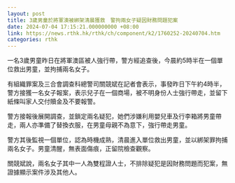 ```yaml
---
layout: post
title: 3歲男童於將軍澳被綁架清晨獲救　警拘兩女子疑因財務問題犯案
date: 2024-07-04 17:15:21.000000000 +08:00
link: https://news.rthk.hk/rthk/ch/component/k2/1760252-20240704.htm
categories: rthk
---
```


一名3歲男童昨日在將軍澳區被人強行帶，警方經追查後，今晨約5時半在一個單位救出男童，並拘捕兩名女子。

有組織罪案及三合會調查科總警司關競斌在記者會表示，事發昨日下午約4時半，警方接獲一名女子報案，表示兒子在一個商場，被不明身份人士強行帶走，並留下紙條叫家人交付贖金及不要報警。

警方接報後展開調查，並鎖定兩名疑犯，她們涉嫌利用嬰兒車及行李箱將男童帶走，兩人亦準備了替換衣服，在男童母親不為意下，強行帶走男童。

警方其後監視一個單位，認為時機成熟，清晨進入單位救出男童，並以綁架罪拘捕兩名女子。男童清醒，無表面傷痕，正留院檢查觀察。 

關競斌說，兩名女子其中一人為雙程證人士，不排除疑犯是因財務問題而犯案，無證據顯示案件涉及其他人。
